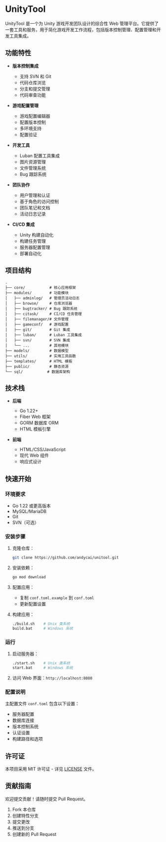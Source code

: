 # UnityTool

UnityTool 是一个为 Unity 游戏开发团队设计的综合性 Web
管理平台。它提供了一套工具和服务，用于简化游戏开发工作流程，包括版本控制管理、配置管理和开发工具集成。

## 功能特性

- **版本控制集成**
  - 支持 SVN 和 Git
  - 代码仓库浏览
  - 分支和提交管理
  - 代码审查功能

- **游戏配置管理**
  - 游戏配置编辑器
  - 配置版本控制
  - 多环境支持
  - 配置验证

- **开发工具**
  - Luban 配置工具集成
  - 图片资源管理
  - 文件管理系统
  - Bug 跟踪系统

- **团队协作**
  - 用户管理和认证
  - 基于角色的访问控制
  - 团队笔记和文档
  - 活动日志记录

- **CI/CD 集成**
  - Unity 构建自动化
  - 构建任务管理
  - 服务器配置管理
  - 部署自动化

## 项目结构

```
.
├── core/           # 核心应用框架
├── modules/        # 功能模块
│   ├── adminlog/   # 管理员活动日志
│   ├── browse/     # 仓库浏览器
│   ├── bugtracker/ # Bug 跟踪系统
│   ├── citask/     # CI/CD 任务管理
│   ├── filemanager/# 文件管理
│   ├── gameconf/   # 游戏配置
│   ├── git/        # Git 集成
│   ├── luban/      # Luban 工具集成
│   ├── svn/        # SVN 集成
│   └── ...         # 其他模块
├── models/         # 数据模型
├── utils/          # 实用工具函数
├── templates/      # HTML 模板
├── public/         # 静态资源
└── sql/           # 数据库架构
```

## 技术栈

- **后端**
  - Go 1.22+
  - Fiber Web 框架
  - GORM 数据库 ORM
  - HTML 模板引擎

- **前端**
  - HTML/CSS/JavaScript
  - 现代 Web 组件
  - 响应式设计

## 快速开始

### 环境要求

- Go 1.22 或更高版本
- MySQL/MariaDB
- Git
- SVN（可选）

### 安装步骤

1. 克隆仓库：
   ```bash
   git clone https://github.com/andycai/unitool.git
   ```

2. 安装依赖：
   ```bash
   go mod download
   ```

3. 配置应用：
   - 复制 `conf.toml.example` 到 `conf.toml`
   - 更新配置设置

4. 构建应用：
   ```bash
   ./build.sh    # Unix 类系统
   build.bat     # Windows 系统
   ```

### 运行

1. 启动服务器：
   ```bash
   ./start.sh    # Unix 类系统
   start.bat     # Windows 系统
   ```

2. 访问 Web 界面：`http://localhost:8080`

### 配置说明

主配置文件 `conf.toml` 包含以下设置：

- 服务器配置
- 数据库连接
- 版本控制系统
- 认证设置
- 构建路径和选项

## 许可证

本项目采用 MIT 许可证 - 详见 [LICENSE](LICENSE) 文件。

## 贡献指南

欢迎提交贡献！请随时提交 Pull Request。

1. Fork 本仓库
2. 创建特性分支
3. 提交更改
4. 推送到分支
5. 创建新的 Pull Request
